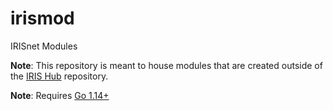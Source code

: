 # irismod

IRISnet Modules

**Note**: This repository is meant to house modules that are created outside of the [IRIS Hub](https://github.com/irisnet/irishub) repository.

**Note**: Requires [Go 1.14+](https://golang.org/dl/)
